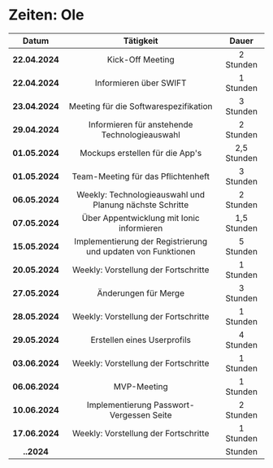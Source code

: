 # Zeiten: Ole


|     Datum      |             Tätigkeit             |   Dauer   |
| :------------: | :-------------------------------: | :-------: |
| **22.04.2024** |         Kick-Off Meeting          | 2 Stunden |
| **22.04.2024** | Informieren über SWIFT            | 1 Stunden |
| **23.04.2024** | Meeting für die Softwarespezifikation | 3 Stunden |
| **29.04.2024** | Informieren für anstehende Technologieauswahl| 2 Stunden  |
| **01.05.2024** | Mockups erstellen für die App's   | 2,5 Stunden|
| **01.05.2024** | Team-Meeting für das Pflichtenheft| 3 Stunden  |
| **06.05.2024** | Weekly: Technologieauswahl und Planung nächste Schritte| 2 Stunden  |
| **07.05.2024** | Über Appentwicklung mit Ionic informieren | 1,5 Stunden  |
| **15.05.2024** | Implementierung der Registrierung und updaten von Funktionen | 5 Stunden  |
| **20.05.2024** | Weekly: Vorstellung der Fortschritte | 1 Stunden  |
| **27.05.2024** | Änderungen für Merge     | 3 Stunden  |
| **28.05.2024** | Weekly: Vorstellung der Fortschritte  | 1 Stunden  |
| **29.05.2024** | Erstellen eines Userprofils       | 4 Stunden  |
| **03.06.2024** | Weekly: Vorstellung der Fortschritte | 1 Stunden  |
| **06.06.2024** | MVP-Meeting                       | 1 Stunden  |
| **10.06.2024** | Implementierung Passwort-Vergessen Seite | 2 Stunden  |
| **17.06.2024** | Weekly: Vorstellung der Fortschritte | 1 Stunden  |
|   **..2024**   |                                   |  Stunden  |
